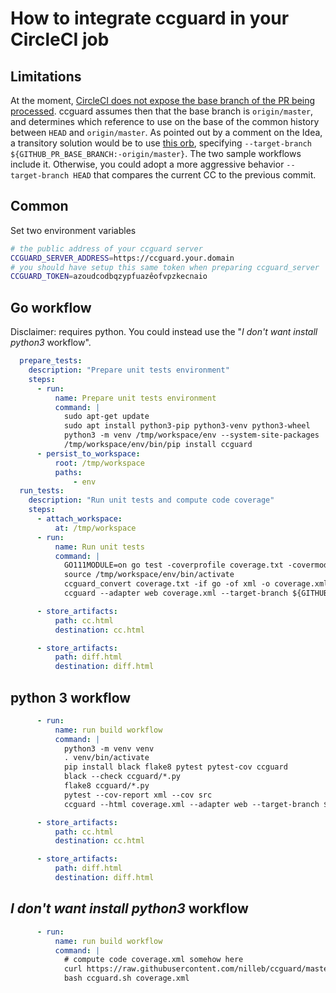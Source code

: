 # How to integrate ccguard in your CircleCI job

## Limitations

At the moment, [CircleCI does not expose the base branch of the PR being processed](https://ideas.circleci.com/ideas/CCI-I-894).
ccguard assumes then that the base branch is `origin/master`, and determines which reference to use on the base of the common history between `HEAD` and `origin/master`.
As pointed out by a comment on the Idea, a transitory solution would be to use [this orb](https://github.com/NarrativeScience/circleci-orb-ghpr), specifying `--target-branch ${GITHUB_PR_BASE_BRANCH:-origin/master}`. The two sample workflows include it.
Otherwise, you could adopt a more aggressive behavior `--target-branch HEAD` that compares the current CC to the previous commit.

## Common

Set two environment variables

```sh
# the public address of your ccguard server
CCGUARD_SERVER_ADDRESS=https://ccguard.your.domain
# you should have setup this same token when preparing ccguard_server
CCGUARD_TOKEN=azoudcodbqzypfuazêofvpzkecnaio
```

## Go workflow

Disclaimer: requires python. You could instead use the "_I don't want install python3_ workflow".

```yaml
  prepare_tests:
    description: "Prepare unit tests environment"
    steps:
      - run:
          name: Prepare unit tests environment
          command: |
            sudo apt-get update
            sudo apt install python3-pip python3-venv python3-wheel
            python3 -m venv /tmp/workspace/env --system-site-packages
            /tmp/workspace/env/bin/pip install ccguard
      - persist_to_workspace:
          root: /tmp/workspace
          paths:
              - env
  run_tests:
    description: "Run unit tests and compute code coverage"
    steps:
      - attach_workspace:
          at: /tmp/workspace
      - run:
          name: Run unit tests
          command: |
            GO111MODULE=on go test -coverprofile coverage.txt -covermode=count -coverpkg=github.com/nilleb/fsevents/... ./...
            source /tmp/workspace/env/bin/activate
            ccguard_convert coverage.txt -if go -of xml -o coverage.xml
            ccguard --adapter web coverage.xml --target-branch ${GITHUB_PR_BASE_BRANCH:-origin/master}

      - store_artifacts:
          path: cc.html
          destination: cc.html

      - store_artifacts:
          path: diff.html
          destination: diff.html
```

## python 3 workflow

```yaml
      - run:
          name: run build workflow
          command: |
            python3 -m venv venv
            . venv/bin/activate
            pip install black flake8 pytest pytest-cov ccguard
            black --check ccguard/*.py
            flake8 ccguard/*.py
            pytest --cov-report xml --cov src
            ccguard --html coverage.xml --adapter web --target-branch ${GITHUB_PR_BASE_BRANCH:-origin/master}

      - store_artifacts:
          path: cc.html
          destination: cc.html

      - store_artifacts:
          path: diff.html
          destination: diff.html
```

## _I don't want install python3_ workflow

```yaml
      - run:
          name: run build workflow
          command: |
            # compute code coverage.xml somehow here
            curl https://raw.githubusercontent.com/nilleb/ccguard/master/ccguard/ccguard.sh -o ccguard.sh
            bash ccguard.sh coverage.xml
```
